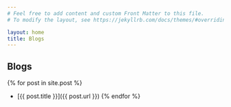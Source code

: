 ```yaml
---
# Feel free to add content and custom Front Matter to this file.
# To modify the layout, see https://jekyllrb.com/docs/themes/#overriding-theme-defaults

layout: home
title: Blogs
---
```


Blogs
---
{% for post in site.post %}
* [{{ post.title }}]({{ post.url }})
{% endfor %}
